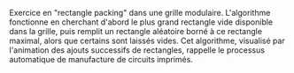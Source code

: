 Exercice en "rectangle packing" dans une grille modulaire. L'algorithme fonctionne en cherchant d'abord le plus grand rectangle vide disponible dans la grille, puis remplit un rectangle aléatoire borné à ce rectangle maximal, alors que certains sont laissés vides. Cet algorithme, visualisé par l'animation des ajouts successifs de rectangles, rappelle le processus automatique de manufacture de circuits imprimés.